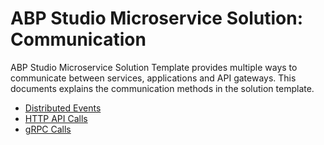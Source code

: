 # ABP Studio Microservice Solution: Communication

ABP Studio Microservice Solution Template provides multiple ways to communicate between services, applications and API gateways. This documents explains the communication methods in the solution template.

* [Distributed Events](distributed-events.md)
* [HTTP API Calls](http-api-calls.md)
* [gRPC Calls](grpc-calls.md)